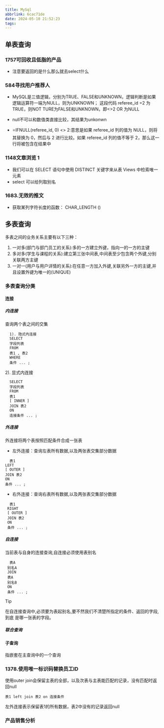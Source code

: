 ```yaml
---
title: MySql
abbrlink: 6cac71de
date: 2024-05-10 21:52:23
tags:
---
```

## 单表查询

### 1757可回收且低脂的产品
- 注意要返回的是什么那么就去select什么

### 584寻找用户推荐人

- MySQL是三值逻辑，分别为TRUE、FALSE和UNKNOWN，逻辑判断是如果逻辑运算符一端为NULL，则为UNKNOWN； 这段代码 referee_id =2 为TRUE，则NOT TURE为FALSE和UNKNOWN，即<>2 OR 为NULL
- null不可以和数值类直接比较，其结果为unkonwn

- ⭐️IFNULL(referee_id, 0) <> 2:意思是如果 referee_id 列的值为 NULL，则将其替换为 0，然后与 2 进行比较。如果 referee_id 列的值不等于 2，那么这一行将被包含在结果中

### 1148文章浏览 1
- 我们可以在 SELECT 语句中使用 DISTINCT 关键字来从表 Views 中检索唯一元素
- select 可以给列取别名

### 1683.无效的推文
- 获取某列字符长度的函数： CHAR_LENGTH ()

## 多表查询

多表之间的业务关系主要有以下三种：
1. 一对多(部门与部门员工的关系):多的一方建立外键，指向一的一方的主键
2. 多对多(学生与课程的关系):建立第三张中间表,中间表至少包含两个外键,分别关联两方主键
3. 一对一(用户与用户详情的关系):在任意一方加入外键,关联另外一方的主键,并且设置外键为唯一的(UNIQUE)

### 多表查询分类

#### 连接

#####  内连接

查询两个表之间的交集

```plaintext
  1). 隐式内连接
  SELECT
  字段列表
  FROM
  表1 , 表2
  WHERE
  条件 ... ;
```
2). 显式内连接

```plaintext
  SELECT
  字段列表
  FROM
  表1
  [ INNER ]
  JOIN 表2
  ON
  连接条件 ... ;
```
#####  外连接

外连接将两个表按照匹配条件合成一张表

  - 左外连接：查询左表所有数据,以及两张表交集部分数据 
  ```plaintext
    表1
 LEFT
 [ OUTER ]
 JOIN 表2
 ON
 条件 ... ;
  ```
  - 右外连接：查询右表所有数据,以及两张表交集部分数据
```plaintext
  表1
 RIGHT
 [ OUTER ]
 JOIN 表2
 ON
 条件 ... ;
```
#####  自连接

当前表与自身的连接查询,自连接必须使用表别名

```plaintext
  表A
 别名A
 JOIN
 表A
 别名B
 ON
 条件 ... ;

```
> [!TIP]
> 在自连接查询中,必须要为表起别名,要不然我们不清楚所指定的条件、返回的字段,到底
是哪一张表的字段。

##### 联合查询

#### 子查询

指嵌套在主查询中的一个查询


### 1378.使用唯一标识码替换员工ID

使用outer join会保留主表的全部，以及次表与主表能匹配的记录，没有匹配时返回null

```MySQL
表1 left join 表2 on 连接条件
```
左外连接表示保留表1的所有数据，表2中没有的记录返回null

### 产品销售分析
### 




